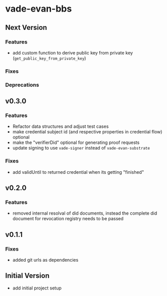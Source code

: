 # vade-evan-bbs

## Next Version

### Features

- add custom function to derive public key from private key (`get_public_key_from_private_key`)

### Fixes

### Deprecations

## v0.3.0

### Features

- Refactor data structures and adjust test cases
- make credential subject id (and respective properties in credential flow) optional
- make the "verifierDid" optional for generating proof requests
- update signing to use `vade-signer` instead of `vade-evan-substrate`

### Fixes

- add validUntil to returned credential when its getting "finished"

## v0.2.0

### Features

- removed internal resolval of did documents, instead the complete did document for revocation registry needs to be passed

## v0.1.1

### Fixes

- added git urls as dependencies

## Initial Version

- add initial project setup
